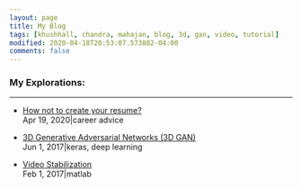 ```yaml
---
layout: page
title: My Blog
tags: [khushhall, chandra, mahajan, blog, 3d, gan, video, tutorial]
modified: 2020-04-18T20:53:07.573882-04:00
comments: false
---
```


### My Explorations:
----

* [How not to create your resume?](resume-advice/) <br /> Apr 19, 2020|career advice

* [3D Generative Adversarial Networks (3D GAN)](3dgan/) <br /> Jun 1, 2017|keras, deep learning

* [Video Stabilization](video-stabilization/) <br /> Feb 1, 2017|matlab

<!--* [LSTM-explained](topic/LSTM/)-->
